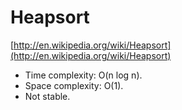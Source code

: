 # Heapsort

[http://en.wikipedia.org/wiki/Heapsort](http://en.wikipedia.org/wiki/Heapsort)

* Time complexity: O(n log n).
* Space complexity: O(1).
* Not stable.
